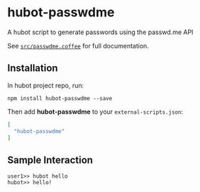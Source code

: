 # hubot-passwdme

A hubot script to generate passwords using the passwd.me API

See [`src/passwdme.coffee`](src/passwdme.coffee) for full documentation.

## Installation

In hubot project repo, run:

`npm install hubot-passwdme --save`

Then add **hubot-passwdme** to your `external-scripts.json`:

```json
[
  "hubot-passwdme"
]
```

## Sample Interaction

```
user1>> hubot hello
hubot>> hello!
```
